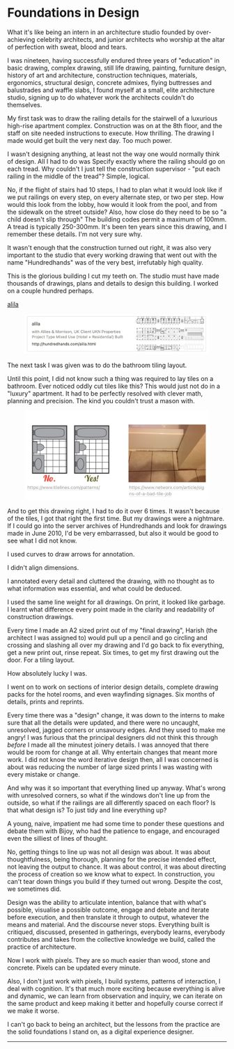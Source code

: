 # Foundations in Design

What it's like being an intern in an architecture studio founded by over-achieving celebrity architects, and junior architects who worship at the altar of perfection with sweat, blood and tears.

I was nineteen, having successfully endured three years of "education" in basic drawing, complex drawing, still life drawing, painting, furniture design, history of art and architecture, construction techniques, materials, ergonomics, structural design, concrete admixes, flying buttresses and balustrades and waffle slabs, I found myself at a small, elite architecture studio, signing up to do whatever work the architects couldn't do themselves.

My first task was to draw the railing details for the stairwell of a luxurious high-rise apartment complex. Construction was on at the 8th floor, and the staff on site needed instructions to execute. How thrilling. The drawing I made would get built the very next day. Too much power.

I wasn't designing anything, at least not the way one would normally think of design. All I had to do was Specify exactly where the railing should go on each tread. Why couldn't I just tell the construction supervisor - "put each railing in the middle of the tread"? Simple, logical.

No, if the flight of stairs had 10 steps, I had to plan what it would look like if we put railings on every step, on every alternate step, or two per step. How would this look from the lobby, how would it look from the pool, and from the sidewalk on the street outside? Also, how close do they need to be so "a child doesn't slip through" The building codes permit a maximum of 100mm. A tread is typically 250-300mm. It's been ten years since this drawing, and I remember these details. I'm not very sure why.

It wasn't enough that the construction turned out right, it was also very important to the studio that every working drawing that went out with the name "Hundredhands" was of the very best, irrefutably high quality.

This is the glorious building I cut my teeth on. The studio must have made thousands of drawings, plans and details to design this building. I worked on a couple hundred perhaps.

[alila](http://hundredhands.com/alila.html)

<figure><img src="../.gitbook/assets/image (167).png" alt=""><figcaption></figcaption></figure>

The next task I was given was to do the bathroom tiling layout.

Until this point, I did not know such a thing was required to lay tiles on a bathroom. Ever noticed oddly cut tiles like this? This would just not do in a "luxury" apartment. It had to be perfectly resolved with clever math, planning and precision. The kind you couldn't trust a mason with.

<figure><img src="../.gitbook/assets/image (168).png" alt=""><figcaption></figcaption></figure>

And to get this drawing right, I had to do it over 6 times. It wasn't because of the tiles, I got that right the first time. But my drawings were a nightmare. If I could go into the server archives of Hundredhands and look for drawings made in June 2010, I'd be very embarrassed, but also it would be good to see what I did not know.

I used curves to draw arrows for annotation.

I didn't align dimensions.

I annotated every detail and cluttered the drawing, with no thought as to what information was essential, and what could be deduced.

I used the same line weight for all drawings. On print, it looked like garbage. I learnt what difference every point made in the clarity and readability of construction drawings.

Every time I made an A2 sized print out of my "final drawing", Harish (the architect I was assigned to) would pull up a pencil and go circling and crossing and slashing all over my drawing and I'd go back to fix everything, get a new print out, rinse repeat. Six times, to get my first drawing out the door. For a tiling layout.

How absolutely lucky I was.

I went on to work on sections of interior design details, complete drawing packs for the hotel rooms, and even wayfinding signages. Six months of details, prints and reprints.

Every time there was a "design" change, it was down to the interns to make sure that all the details were updated, and there were no uncaught, unresolved, jagged corners or unsavoury edges. And they used to make me angry! I was furious that the principal designers did not think this through _before_ I made all the minutest joinery details. I was annoyed that there would be room for change at all. Why entertain changes that meant more work. I did not know the word iterative design then, all I was concerned is about was reducing the number of large sized prints I was wasting with every mistake or change.

And why was it so important that everything lined up anyway. What's wrong with unresolved corners, so what if the windows don't line up from the outside, so what if the railings are all differently spaced on each floor? Is that what design is? To just tidy and line everything up?

A young, naive, impatient me had some time to ponder these questions and debate them with Bijoy, who had the patience to engage, and encouraged even the silliest of lines of thought.

No, getting things to line up was not all design was about. It was about thoughtfulness, being thorough, planning for the precise intended effect, not leaving the output to chance. It was about control, it was about directing the process of creation so we know what to expect. In construction, you can't tear down things you build if they turned out wrong. Despite the cost, we sometimes did.

Design was the ability to articulate intention, balance that with what's possible, visualise a possible outcome, engage and debate and iterate before execution, and then translate it through to output, whatever the means and material. And the discourse never stops. Everything built is critiqued, discussed, presented in gatherings, everybody learns, everybody contributes and takes from the collective knowledge we build, called the practice of architecture.

Now I work with pixels. They are so much easier than wood, stone and concrete. Pixels can be updated every minute.

Also, I don't just work with pixels, I build systems, patterns of interaction, I deal with cognition. It's that much more exciting because everything is alive and dynamic, we can learn from observation and inquiry, we can iterate on the same product and keep making it better and hopefully course correct if we make it worse.

I can't go back to being an architect, but the lessons from the practice are the solid foundations I stand on, as a digital experience designer.

***
